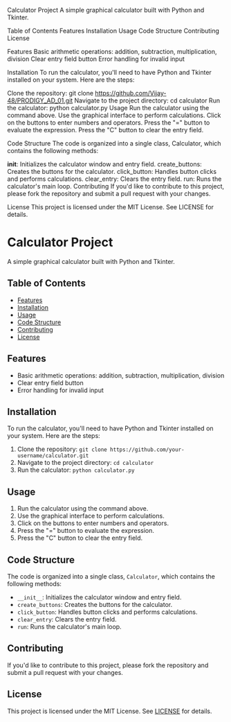 Calculator Project
A simple graphical calculator built with Python and Tkinter.

Table of Contents
Features
Installation
Usage
Code Structure
Contributing
License

Features
Basic arithmetic operations: addition, subtraction, multiplication, division
Clear entry field button
Error handling for invalid input

Installation
To run the calculator, you'll need to have Python and Tkinter installed on your system. Here are the steps:

Clone the repository: git clone https://github.com/Vijay-48/PRODIGY_AD_01.git
Navigate to the project directory: cd calculator
Run the calculator: python calculator.py
Usage
Run the calculator using the command above.
Use the graphical interface to perform calculations.
Click on the buttons to enter numbers and operators.
Press the "=" button to evaluate the expression.
Press the "C" button to clear the entry field.

Code Structure
The code is organized into a single class, Calculator, which contains the following methods:

__init__: Initializes the calculator window and entry field.
create_buttons: Creates the buttons for the calculator.
click_button: Handles button clicks and performs calculations.
clear_entry: Clears the entry field.
run: Runs the calculator's main loop.
Contributing
If you'd like to contribute to this project, please fork the repository and submit a pull request with your changes.

License
This project is licensed under the MIT License. See LICENSE for details.

# Calculator Project

A simple graphical calculator built with Python and Tkinter.

## Table of Contents

* [Features](#features)
* [Installation](#installation)
* [Usage](#usage)
* [Code Structure](#code-structure)
* [Contributing](#contributing)
* [License](#license)

## Features

* Basic arithmetic operations: addition, subtraction, multiplication, division
* Clear entry field button
* Error handling for invalid input

## Installation

To run the calculator, you'll need to have Python and Tkinter installed on your system. Here are the steps:

1. Clone the repository: `git clone https://github.com/your-username/calculator.git`
2. Navigate to the project directory: `cd calculator`
3. Run the calculator: `python calculator.py`

## Usage

1. Run the calculator using the command above.
2. Use the graphical interface to perform calculations.
3. Click on the buttons to enter numbers and operators.
4. Press the "=" button to evaluate the expression.
5. Press the "C" button to clear the entry field.

## Code Structure

The code is organized into a single class, `Calculator`, which contains the following methods:

* `__init__`: Initializes the calculator window and entry field.
* `create_buttons`: Creates the buttons for the calculator.
* `click_button`: Handles button clicks and performs calculations.
* `clear_entry`: Clears the entry field.
* `run`: Runs the calculator's main loop.

## Contributing

If you'd like to contribute to this project, please fork the repository and submit a pull request with your changes.

## License

This project is licensed under the MIT License. See [LICENSE](LICENSE) for details.

